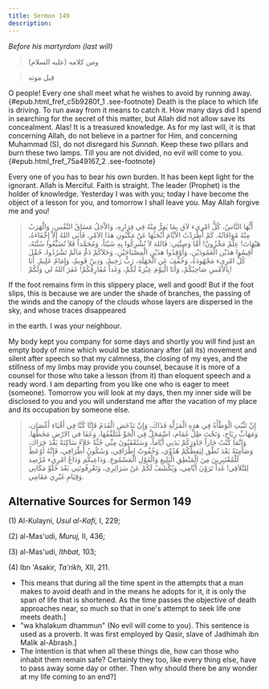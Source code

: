 ```yaml
---
title: Sermon 149
description: 
---
```


*Before his martyrdom (last will)*

> ومن كلامه (عليه السلام)

> قبل موته

O people! Every one shall meet what he wishes to avoid by running
away.{#epub.html_fref_c5b9280f_1
.see-footnote} Death is the place to which life is driving. To run away
from it means to catch it. How many days did I spend in searching for
the secret of this matter, but Allah did not allow save its concealment.
Alas! It is a treasured knowledge. As for my last will, it is that
concerning Allah, do not believe in a partner for Him, and concerning
Muhammad (S), do not disregard his *Sunnah*. Keep these two pillars and
burn these two lamps. Till you are not divided, no evil will come to
you.{#epub.html_fref_75a49167_2
.see-footnote}

Every one of you has to bear his own burden. It has been kept light for
the ignorant. Allah is Merciful. Faith is straight. The leader (Prophet)
is the holder of knowledge. Yesterday I was with you; today I have
become the object of a lesson for you, and tomorrow I shall leave you.
May Allah forgive me and you!

> أَيُّهَا النَّاسُ، كُلُّ امْرِىء لاَق بِمَا يَفِرُّ مِنْهُ فِي فِرَارِهِ، وَالاْجَلُ مَسَاقُ النَّفْسِ،
> وَالْهَرَبُ مِنْهُ مُوَافَاتُهُ. كَمْ أَطْرَدْتُ الاَيَّامَ أَبْحَثُهَا عَنْ مَكْنُونِ هذَا الاَمْرِ، فَأَبَى
> اللهُ إِلاَّ إِخْفَاءَهُ، هَيْهَاتَ! عِلْمٌ مَخْزُونٌ! أَمَّا وَصِيَّتِي: فَاللهَ لاَ تُشْرِكُوا بِهِ شَيْئاً،
> وَمُحَمَّداً فَلاَ تُضَيِّعُوا سُنَّتَهُ، أَقِيمُوا هذَيْن الْعَمُودَيْنِ، وَأَوْقِدُوا هذَيْنِ الْمِصْبَاحَيْنِ،
> وَخَلاَكُمْ ذَمٌّ مَالَمْ تَشْرُدُوا، حُمِّلَ كُلُّ امْرِىء مَجْهُودَهُ، وَخُفِّفَ عَنِ الْجَهَلَةِ، رَبٌّ رَحِيمٌ،
> وَدِينٌ قَوِيمٌ، وَإِمَامٌ عَلِيمٌ. أَنَا بِالاْمْسِ صَاحِبُكُمْ، وَأَنَا الْيَوْمَ عِبْرَةٌ لَكُمْ، وَغَداً
> مُفَارِقُكُمْ! غَفَرَ اللهُ لي وَلَكُمْ!

If the foot remains firm in this slippery place, well and good! But if
the foot slips, this is because we are under the shade of branches, the
passing of the winds and the canopy of the clouds whose layers are
dispersed in the sky, and whose traces disappeared

in the earth. I was your neighbour.

My body kept you company for some days and shortly you will find just an
empty body of mine which would be stationary after (all its) movement
and silent after speech so that my calmness, the closing of my eyes, and
the stillness of my limbs may provide you counsel, because it is more of
a counsel for those who take a lesson (from it) than eloquent speech and
a ready word. I am departing from you like one who is eager to meet
(someone). Tomorrow you will look at my days, then my inner side will be
disclosed to you and you will understand me after the vacation of my
place and its occupation by someone else.

> إِنْ تَثْبُتِ الْوَطْأَةُ فِي هذِهِ الْمَزَلَّةِ فَذَاكَ، وَإِنْ تَدْحَضِ الْقَدَمُ فَإِنَّا كُنَّا فِي أَفْيَاءِ
> أَغْصَان، وَمَهَابِّ رِيَاح، وَتَحْتَ ظِلِّ غَمَام، اضْمَحَلَّ فِي الْجَوِّ مُتَلَفَّقُهَا، وَعَفَا في الارْضِ
> مَخَطُّهَا. وَإِنَّمَا كُنْتُ جَاراً جَاوَرَكُمْ بَدَنِي أَيَّاماً، وَسَتُعْقَبُونَ مِنِّي جُثَّةً خَلاَءً سَاكِنَةً
> بَعْدَ حَرَاك، وَصَامِتَةً بَعْدَ نُطْق لِيَعِظْكُمْ هُدُوِّي، وَخُفُوتُ إِطْرَاقِي، وَسُكُونُ أَطْرَافِي، فَإِنَّهُ
> أَوْعَظُ لَلْمُعْتَبِرِينَ مِنَ الْمَنْطِقِ الْبَلِيغِ وَالْقَوْلِ الْمَسْمُوعِ. وَدَاعِيكُم وَدَاعُ امْرِىء
> مُرْصِد لِلتَّلاَقِي! غَداً تَرَوْنَ أَيَّامِي، وَيُكْشَفُ لَكُمْ عَنْ سَرَائِرِي، وَتَعْرِفُونَنِي بَعْدَ خُلُوِّ
> مَكَانِي وَقِيَامِ غَيْرِي مَقَامِي.

## Alternative Sources for Sermon 149

\(1\) Al-Kulayni, *Usul al-Kafi,* I, 229;

\(2\) al-Mas'udi, *Muruj,* II, 436;

\(3\) al-Mas'udi, *Ithbat,* 103;

\(4\) Ibn 'Asakir, *Ta\'rikh,* XII, 211.

-  This means that
    during all the time spent in the attempts that a man makes to avoid
    death and in the means he adopts for it, it is only the span of life
    that is shortened. As the time passes the objective of death
    approaches near, so much so that in one\'s attempt to seek life one
    meets death.]
-  \"wa khalakum
    dhammun\" (No evil will come to you). This sentence is used as a
    proverb. It was first employed by Qasir, slave of Jadhimah ibn Malik
    al-Abrash.]
-  The intention is
    that when all these things die, how can those who inhabit them
    remain safe? Certainly they too, like every thing else, have to pass
    away some day or other. Then why should there be any wonder at my
    life coming to an end?]